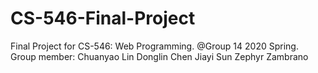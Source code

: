 # CS-546-Final-Project  
Final Project for CS-546: Web Programming.
@Group 14 2020 Spring.
Group member:
 Chuanyao Lin
 Donglin Chen
 Jiayi Sun
 Zephyr Zambrano
